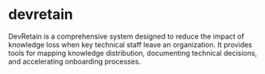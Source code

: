 # devretain
DevRetain is a comprehensive system designed to reduce the impact of knowledge loss when key technical staff leave an organization. It provides tools for mapping knowledge distribution, documenting technical decisions, and accelerating onboarding processes.
